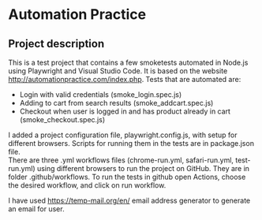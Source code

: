 # Automation Practice

## Project description
This is a test project that contains a few smoketests automated in Node.js using Playwright and Visual Studio Code. It is based on the website http://automationpractice.com/index.php.
Tests that are automated are:
- Login with valid credentials (smoke_login.spec.js)
- Adding to cart from search results (smoke_addcart.spec.js)
- Checkout when user is logged in and has product already in cart (smoke_checkout.spec.js)

I added a project configuration file, playwright.config.js, with setup for different browsers. Scripts for running them in the tests are in package.json file. \
There are three .yml workflows files (chrome-run.yml, safari-run.yml, test-run.yml) using different browsers to run the project on GitHub. They are in folder .github/workflows. To run the tests in github open Actions, choose the desired workflow, and click on run workflow. 

I have used https://temp-mail.org/en/ email address generator to generate an email for user.

